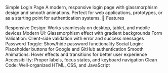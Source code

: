 Simple Login Page
A modern, responsive login page with glassmorphism design and smooth animations. Perfect for web applications, prototypes, or as a starting point for authentication systems.
🌟 Features

Responsive Design: Works seamlessly on desktop, tablet, and mobile devices
Modern UI: Glassmorphism effect with gradient backgrounds
Form Validation: Client-side validation with error and success messages
Password Toggle: Show/hide password functionality
Social Login: Placeholder buttons for Google and GitHub authentication
Smooth Animations: Hover effects and transitions for better user experience
Accessibility: Proper labels, focus states, and keyboard navigation
Clean Code: Well-organized HTML, CSS, and JavaScript

